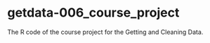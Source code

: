 getdata-006_course_project
==========================

The R code of the course project for the Getting and Cleaning Data.
